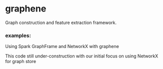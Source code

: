 # graphene

Graph construction and feature extraction framework.

### examples:

Using Spark GraphFrame and NetworkX with graphene 

This code still under-construction with our initial focus on using NetworkX for graph store

